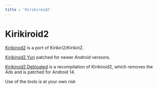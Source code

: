 ```yaml
---
title : 'Kirikiroid2'
---
```


# Kirikiroid2

[Kirikiroid2](https://github.com/zeas2/Kirikiroid2) is a port of Kirikiri2/KirikiriZ.

[Kirikiroid2 Yuri](https://github.com/YuriSizuku/Kirikiroid2Yuri) patched for newer Android versions.

[Kirikiroid2 Debloated](https://github.com/enaix/Kirikiroid2-debloated) is a recompilation of Kirikiroid2, which removes the Ads and is patched for Android 14.

Use of the tools is at your own risk
